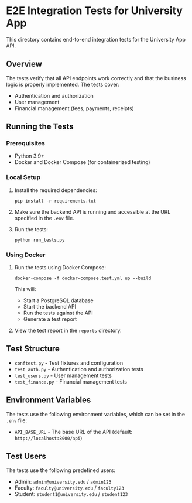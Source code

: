 # E2E Integration Tests for University App

This directory contains end-to-end integration tests for the University App API.

## Overview

The tests verify that all API endpoints work correctly and that the business logic is properly implemented. The tests cover:

- Authentication and authorization
- User management
- Financial management (fees, payments, receipts)

## Running the Tests

### Prerequisites

- Python 3.9+
- Docker and Docker Compose (for containerized testing)

### Local Setup

1. Install the required dependencies:
   ```
   pip install -r requirements.txt
   ```

2. Make sure the backend API is running and accessible at the URL specified in the `.env` file.

3. Run the tests:
   ```
   python run_tests.py
   ```

### Using Docker

1. Run the tests using Docker Compose:
   ```
   docker-compose -f docker-compose.test.yml up --build
   ```

   This will:
   - Start a PostgreSQL database
   - Start the backend API
   - Run the tests against the API
   - Generate a test report

2. View the test report in the `reports` directory.

## Test Structure

- `conftest.py` - Test fixtures and configuration
- `test_auth.py` - Authentication and authorization tests
- `test_users.py` - User management tests
- `test_finance.py` - Financial management tests

## Environment Variables

The tests use the following environment variables, which can be set in the `.env` file:

- `API_BASE_URL` - The base URL of the API (default: `http://localhost:8000/api`)

## Test Users

The tests use the following predefined users:

- Admin: `admin@university.edu` / `admin123`
- Faculty: `faculty@university.edu` / `faculty123`
- Student: `student1@university.edu` / `student123`
